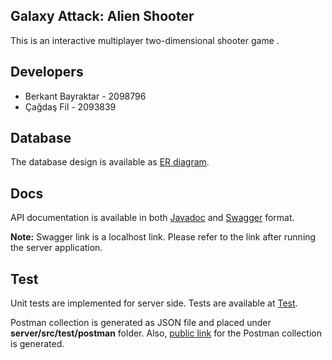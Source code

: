 
## Galaxy Attack: Alien Shooter

This is  an interactive multiplayer two-dimensional shooter game .

## Developers

* Berkant Bayraktar - 2098796
* Çağdaş Fil - 2093839

## Database

The database design is available as [ER diagram](http://144.122.71.144:8080/cagdas.fil/group10/src/master/server/docs/ER_Diagram.pdf).

## Docs

API documentation is available in both [Javadoc](https://cagdasfil.github.io/server-javadoc/index.html) and [Swagger]([http://localhost:8080/swagger-api-docs.html](http://localhost:8080/swagger-api-docs.html)) format.

**Note:**  Swagger link is a localhost link. Please refer to the link after running the server application.

## Test

Unit tests are implemented for server side. Tests are available at [Test](http://144.122.71.144:8080/cagdas.fil/group10/src/master/server/src/test/java/group10/server).

Postman collection is generated as JSON file and placed under **server/src/test/postman** folder. Also, [public link](https://www.postman.com/collections/d30159534a9079925194) for the Postman collection is generated.
